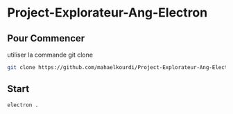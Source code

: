 # Project-Explorateur-Ang-Electron
## Pour Commencer
utiliser la commande git clone 
```bash
git clone https://github.com/mahaelkourdi/Project-Explorateur-Ang-Electron.git
```

## Start

```bash
electron .
```
